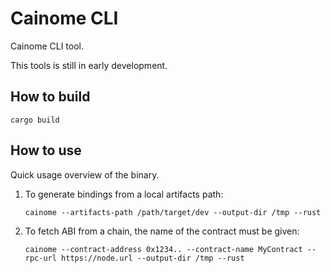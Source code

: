 # Cainome CLI

Cainome CLI tool.

This tools is still in early development.

## How to build

`cargo build`

## How to use

Quick usage overview of the binary.

1. To generate bindings from a local artifacts path:

   ```
   cainome --artifacts-path /path/target/dev --output-dir /tmp --rust
   ```

2. To fetch ABI from a chain, the name of the contract must be given:
   ```
   cainome --contract-address 0x1234.. --contract-name MyContract --rpc-url https://node.url --output-dir /tmp --rust
   ```
